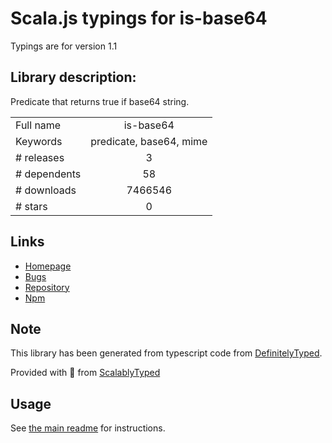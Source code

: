 
# Scala.js typings for is-base64

Typings are for version 1.1

## Library description:
Predicate that returns true if base64 string.

|                    |                 |
| ------------------ | :-------------: |
| Full name          | is-base64 |
| Keywords           | predicate, base64, mime |
| # releases         | 3 |
| # dependents       | 58 |
| # downloads        | 7466546 |
| # stars            | 0 |

## Links
- [Homepage](https://github.com/miguelmota/is-base64)
- [Bugs](https://github.com/miguelmota/is-base64/issues)
- [Repository](https://github.com/miguelmota/is-base64)
- [Npm](https://www.npmjs.com/package/is-base64)
    


## Note
This library has been generated from typescript code from [DefinitelyTyped](https://definitelytyped.org).

Provided with :purple_heart: from [ScalablyTyped](https://github.com/oyvindberg/ScalablyTyped)

## Usage
See [the main readme](../../readme.md) for instructions.


